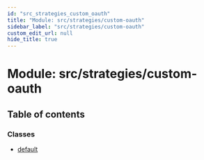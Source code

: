 ```yaml
---
id: "src_strategies_custom_oauth"
title: "Module: src/strategies/custom-oauth"
sidebar_label: "src/strategies/custom-oauth"
custom_edit_url: null
hide_title: true
---
```


# Module: src/strategies/custom-oauth

## Table of contents

### Classes

- [default](../classes/src_strategies_custom_oauth.default.md)
